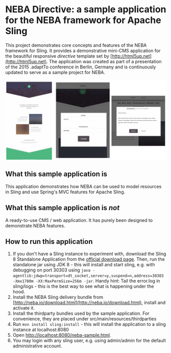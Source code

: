 # NEBA Directive: a sample application for the NEBA framework for Apache Sling
This project demonstrates core concepts and features of the NEBA framework for Sling. 
It provides a demonstrative mini-CMS application for the beautiful responsive _directive_ template set by [http://html5up.net](http://html5up.net). 
The application was created as part of a presentation of the 2015 .adaptTo conference in Berlin, Germany and
is continuously updated to serve as a sample project for NEBA.

![NEBA Directive: A sample application for NEBA for Sling](README/intro.png)

## What this sample application is
This application demonstrates how NEBA can be used to model resources in Sling and use Spring's MVC features for Apache Sling.

## What this sample application is _not_ 
A ready-to-use CMS / web application. It has purely been designed to demonstrate NEBA features.
 
## How to run this application
1. If you don't have a Sling instance to experiment with, download the Sling 8 Standalone Application from the [official download page](https://sling.apache.org/downloads.cgi). Then, run the standalone jar using JDK 8 - this will install and start sling, e.g. with debugging on port 30303 using 
   `java -agentlib:jdwp=transport=dt_socket,server=y,suspend=n,address=30303 -Xmx1700m -XX:MaxPermSize=256m -jar`. 
   Handy hint: Tail the error.log in sling/logs - this is the best way to see what is happening under the hood.
2. Install the NEBA Sling delivery bundle from [http://neba.io/download.html](http://neba.io/download.html), install and activate it.  
3. Install the thirdparty bundles used by the sample application. For convenience, they are placed under src/main/resources/thirdparties 
4. Run `mvn install sling:install` - this will install the application to a sling instance at localhost:8080
5. Open [http://localhost:8080/neba-sample.html](http://localhost:8080/neba-sample.html).
6. You may login with any sling user, e.g. using admin/admin for the default administrative account.
